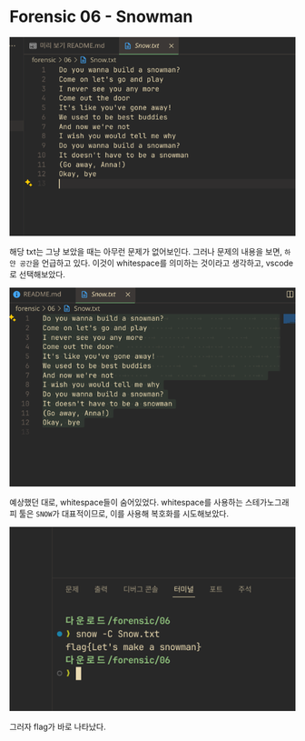 # Forensic 06 - Snowman

![alt text](image.png)

해당 txt는 그냥 보았을 때는 아무런 문제가 없어보인다. 그러나 문제의 내용을 보면, `하얀 공간`을 언급하고 있다. 이것이 whitespace를 의미하는 것이라고 생각하고, vscode로 선택해보았다.

![alt text](image-1.png)

예상했던 대로, whitespace들이 숨어있었다. whitespace를 사용하는 스테가노그래피 툴은 `SNOW`가 대표적이므로, 이를 사용해 복호화를 시도해보았다.

![alt text](image-2.png)

그러자 flag가 바로 나타났다.
